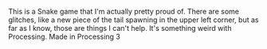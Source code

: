 This is a Snake game that I'm actually pretty proud of. There are some glitches, like a new piece of the tail spawning in the upper left corner, but as far as I know, those are things I can't help. It's something weird with Processing.
Made in Processing 3
